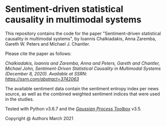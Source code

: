 # Sentiment-driven statistical causality in multimodal systems

This repository contains the code for the paper "Sentiment-driven statistical causality in multimodal systems", by Ioannis Chalkiadakis, Anna Zaremba, Gareth W. Peters and Michael J. Chantler.

Please cite the paper as follows:

_Chalkiadakis, Ioannis and Zaremba, Anna and Peters, Gareth and Chantler, Michael John, Sentiment-Driven Statistical Causality in Multimodal Systems (December 8, 2020). Available at SSRN: https://ssrn.com/abstract=3742063_

The available sentiment data contain the sentiment entropy index per news source, as well as the combined weighted sentiment indices that were used in the studies.






Tested with Python v3.6.7 and the <cite><a href="http://www.gaussianprocess.org/gpml/code/matlab/doc/">Gaussian Process Toolbox</a></cite> v3.5.

Copyright @ Authors March 2021

